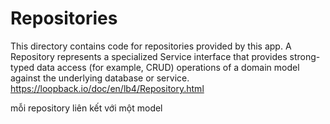 # Repositories

This directory contains code for repositories provided by this app.
A Repository represents a specialized Service interface that provides strong-typed data access (for example, CRUD) operations of a domain model against the underlying database or service.
https://loopback.io/doc/en/lb4/Repository.html

mỗi repository liên kết với một model
